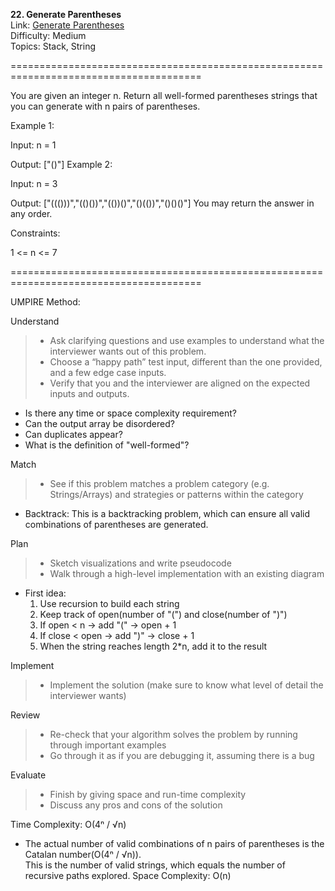 **22. Generate Parentheses**  
Link: [Generate Parentheses](https://neetcode.io/problems/generate-parentheses?list=neetcode150)  
Difficulty: Medium  
Topics: Stack, String

=======================================================================================

You are given an integer n. Return all well-formed parentheses strings that you can generate with n pairs of parentheses.

Example 1:

Input: n = 1

Output: ["()"]
Example 2:

Input: n = 3

Output: ["((()))","(()())","(())()","()(())","()()()"]
You may return the answer in any order.

Constraints:

1 <= n <= 7

=======================================================================================

UMPIRE Method:

Understand
> - Ask clarifying questions and use examples to understand what the interviewer wants out of this problem.
> - Choose a “happy path” test input, different than the one provided, and a few edge case inputs.
> - Verify that you and the interviewer are aligned on the expected inputs and outputs.
- Is there any time or space complexity requirement?
- Can the output array be disordered?
- Can duplicates appear?
- What is the definition of "well-formed"?
    
Match
> - See if this problem matches a problem category (e.g. Strings/Arrays) and strategies or patterns within the category
- Backtrack: This is a backtracking problem, which can ensure all valid combinations of parentheses are generated.
  
Plan
> - Sketch visualizations and write pseudocode
> - Walk through a high-level implementation with an existing diagram
- First idea:
  1. Use recursion to build each string
  2. Keep track of open(number of "(") and close(number of ")")
  3. If open < n -> add "(" -> open + 1
  4. If close < open -> add ")" -> close + 1
  5. When the string reaches length 2*n, add it to the result
  
Implement
> - Implement the solution (make sure to know what level of detail the interviewer wants)

Review
> - Re-check that your algorithm solves the problem by running through important examples
> - Go through it as if you are debugging it, assuming there is a bug

Evaluate
> - Finish by giving space and run-time complexity
> - Discuss any pros and cons of the solution


Time Complexity: O(4ⁿ / √n)
- The actual number of valid combinations of n pairs of parentheses is the Catalan number(O(4ⁿ / √n)).  
  This is the number of valid strings, which equals the number of recursive paths explored.
Space Complexity: O(n)
